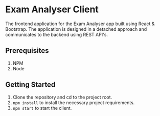 # Exam Analyser Client

The frontend application for the Exam Analyser app built using React & Bootstrap.
The application is designed in a detached approach and communicates to the backend using REST API's.

## Prerequisites

1. NPM
2. Node

## Getting Started

1. Clone the repository and cd to the project root.
2. `npm install` to install the necessary project requirements.
3. `npm start` to start the client.
